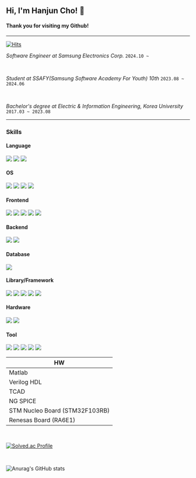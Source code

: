<h2>Hi, I'm Hanjun Cho! 👋</h2> 

#### Thank you for visiting my Github!

---


[![Hits](https://hits.seeyoufarm.com/api/count/incr/badge.svg?url=https%3A%2F%2Fgithub.com%2Fjoranzan&count_bg=%2379C83D&title_bg=%23D41515&icon=github.svg&icon_color=%23FFFEFE&title=Today+Stats&edge_flat=false)](https://hits.seeyoufarm.com)


_Software Engineer at Samsung Electronics Corp._
`2024.10 ~ `

<br>

_Student at SSAFY(Samsung Software Academy For Youth) 10th_
`2023.08 ~ 2024.06`

<br>

_Bachelor's degree at Electric & Information Engineering, Korea University_
`2017.03 ~ 2023.08`



---


<h3>Skills</h3>

<span>
<h4>Language</h4>
<span><img src="https://img.shields.io/badge/C-A8B9CC?style=for-the-badge&logo=c&logoColor=white">
<img src="https://img.shields.io/badge/C++-00599C?style=for-the-badge&logo=cplusplus&logoColor=white">
<img src="https://img.shields.io/badge/Python-3776AB?style=for-the-badge&logo=python&logoColor=white"></span>


<h4>OS</h4>
<span><img src="https://img.shields.io/badge/Ubuntu-E95420?style=for-the-badge&logo=ubuntu&logoColor=white">
<img src="https://img.shields.io/badge/Linux-FCC624?style=for-the-badge&logo=linux&logoColor=white">
<img src="https://img.shields.io/badge/FreeRTOS-62BB47?style=for-the-badge&logo=None&logoColor=white">
<img src="https://img.shields.io/badge/Windows-2CB9F1?style=for-the-badge&logo=None&logoColor=white"></span>


<h4>Frontend</h4>
<span><img src="https://img.shields.io/badge/Html-E34F26?style=for-the-badge&logo=html5&logoColor=white">
<img src="https://img.shields.io/badge/Css-1572B6?style=for-the-badge&logo=css3&logoColor=white">
<img src="https://img.shields.io/badge/Javascript-F7DF1E?style=for-the-badge&logo=JavaScript&logoColor=white">
<img src="https://img.shields.io/badge/Vue.js-4FC08D?style=for-the-badge&logo=vuedotjs&logoColor=white">
<img src="https://img.shields.io/badge/React.js-61DAFB?style=for-the-badge&logo=react&logoColor=white"></span>


<h4>Backend</h4>
<span><img src="https://img.shields.io/badge/Node.js-339933?style=for-the-badge&logo=nodedotjs&logoColor=white">
<img src="https://img.shields.io/badge/Springboot-6DB33F?style=for-the-badge&logo=springboot&logoColor=white"></span>


<h4>Database</h4>
<img src="https://img.shields.io/badge/MySQL-4479A1?style=for-the-badge&logo=mysql&logoColor=white">


<h4>Library/Framework</h4>
<span><img src="https://img.shields.io/badge/TensorFlow-FF6F00?style=for-the-badge&logo=tensorflow&logoColor=white">
<img src="https://img.shields.io/badge/Keras-D00000?style=for-the-badge&logo=keras&logoColor=white">
<img src="https://img.shields.io/badge/ROS 1-22314E?style=for-the-badge&logo=None&logoColor=white">
<img src="https://img.shields.io/badge/NodeRed-8F0000?style=for-the-badge&logo=nodered&logoColor=white">
<img src="https://img.shields.io/badge/opencv-5C3EE8?style=for-the-badge&logo=opencv&logoColor=white"></span>


<h4>Hardware</h4>
<span><img src="https://img.shields.io/badge/Arduino-00878F?style=for-the-badge&logo=arduino&logoColor=white">
<img src="https://img.shields.io/badge/Raspberry Pi-A22846?style=for-the-badge&logo=raspberrypi&logoColor=white"></span>

<h4>Tool</h4>
<img src="https://img.shields.io/badge/Git-F05032?style=for-the-badge&logo=git&logoColor=white">
<img src="https://img.shields.io/badge/Jira-0052CC?style=for-the-badge&logo=jira&logoColor=white">
<img src="https://img.shields.io/badge/Amazon AWS-232F3E?style=for-the-badge&logo=amazonaws&logoColor=white">
<img src="https://img.shields.io/badge/Notion-000000?style=for-the-badge&logo=notion&logoColor=white">
<img src="https://img.shields.io/badge/Obsidian-7C3AED?style=for-the-badge&logo=obsidian&logoColor=white">
</span>


| HW                       | 
|--------------------------|
| Matlab                  |
| Verilog HDL             |
| TCAD                    |
| NG SPICE                |
| STM Nucleo Board (STM32F103RB) |
| Renesas Board (RA6E1)   |


</span>

<br>

[![Solved.ac Profile](http://mazassumnida.wtf/api/v2/generate_badge?boj=chohj0816)](https://solved.ac/chohj0816/)

<br>

![Anurag's GitHub stats](https://github-readme-stats.vercel.app/api?username=joranzan&show_icons=true&theme=dark)

<!--
**joranzan/joranzan** is a ✨ _special_ ✨ repository because its `README.md` (this file) appears on your GitHub profile.



Here are some ideas to get you started:

- 🔭 I’m currently working on ...
- 🌱 I’m currently learning ...
- 👯 I’m looking to collaborate on ...
- 🤔 I’m looking for help with ...
- 💬 Ask me about ...
- 📫 How to reach me: ...
- 😄 Pronouns: ...
- ⚡ Fun fact: ...
-->
